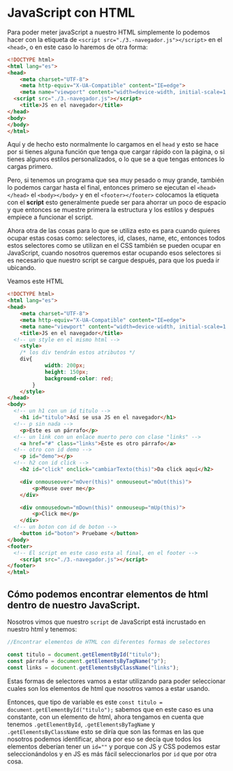 # JavaScript con HTML

Para poder meter javaScript a nuestro HTML simplemente lo  podemos hacer con la etiqueta de `<script src="./3.-navegador.js"></script>` en el ``<head>``, o en este caso lo haremos de otra forma:

~~~html
<!DOCTYPE html>
<html lang="es">
<head>
	<meta charset="UTF-8">
	<meta http-equiv="X-UA-Compatible" content="IE=edge">
	<meta name="viewport" content="width=device-width, initial-scale=1.0">
  <script src="./3.-navegador.js"></script>
	<title>JS en el navegador</title>
</head>
<body>
</body>
</html>
~~~

Aquí y de hecho esto normalmente lo cargamos en el `head` y esto se hace por si tienes alguna función que tenga que cargar rápido con la página, o si tienes algunos estilos personalizados, o lo que se a que tengas entonces lo cargas primero.

Pero, si tenemos un programa que sea muy pesado o muy grande, también lo podemos cargar hasta el final, entonces primero se ejecutan el `<head></head>` el `<body></body>` y en el `<footer></footer>` colocamos la etiqueta con el **script** esto generalmente puede ser para ahorrar un poco de espacio y que entonces se muestre primera la estructura y los estilos y después empiece a funcionar el script.

Ahora otra de las cosas para lo que se utiliza esto es para cuando quieres ocupar estas cosas como: selectores, id, clases, name, etc, entonces todos estos selectores como se utilizan en el CSS también se pueden ocupar en JavaScript, cuando nosotros queremos estar ocupando esos selectores si es necesario que nuestro script se cargue después, para que los pueda ir ubicando.

Veamos este HTML
~~~html css
<!DOCTYPE html>
<html lang="es">
<head>
	<meta charset="UTF-8">
	<meta http-equiv="X-UA-Compatible" content="IE=edge">
	<meta name="viewport" content="width=device-width, initial-scale=1.0">
	<title>JS en el navegador</title>
  <!-- un style en el mismo html -->
	<style>
    /* los div tendrán estos atributos */
    div{
			width: 200px;
			height: 150px;
			background-color: red;
		}
	</style>
</head>
<body>
  <!-- un h1 con un id titulo -->
	<h1 id="titulo">Así se usa JS en el navegador</h1>
  <!-- p sin nada -->
	<p>Este es un párrafo</p>
  <!-- un link con un enlace muerto pero con clase "links" -->
	<a href="#" class="links">Este es otro párrafo</a>
  <!-- otro con id demo -->
	<p id="demo"></p>
  <!-- h2 con id click -->
	<h2 id="click" onclick="cambiarTexto(this)">Da click aquí</h2>

	<div onmouseover="mOver(this)" onmouseout="mOut(this)">
		<p>Mouse over me</p>
	</div>

	<div onmousedown="mDown(this)" onmouseup="mUp(this)">
		<p>Click me</p>
	</div>
  <!-- un boton con id de boton -->
	<button id="boton"> Pruebame </button>
</body>
<footer>
  <!-- El script en este caso esta al final, en el footer -->
	<script src="./3.-navegador.js"></script>
</footer>
</html>
~~~

## Cómo podemos encontrar elementos de html dentro de nuestro JavaScript.

Nosotros vimos que nuestro ``script`` de JavaScript está incrustado en nuestro html y tenemos:

~~~js
//Encontrar elementos de HTML con diferentes formas de selectores

const titulo = document.getElementById("titulo");
const párrafo = document.getElementsByTagName("p");
const links = document.getElementsByClassName("links");
~~~
Estas formas de selectores vamos a estar utilizando para poder seleccionar cuales son los elementos de html que nosotros vamos a estar usando.

Entonces, que tipo de variable es este `const titulo = document.getElementById("titulo");` sabemos que en este caso es una constante, con un elemento de html, ahora tengamos en cuenta que tenemos `.getElementById`, `.getElementsByTagName` y `.getElementsByClassName` esto se diría que son las formas en las que nosotros podemos identificar, ahora por eso se decía que todos los elementos deberían tener un `id=""` y porque con JS y CSS podemos estar seleccionándolos y en JS es más fácil seleccionarlos por `id` que por otra cosa.



